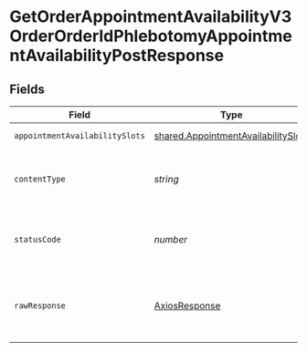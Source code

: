 # GetOrderAppointmentAvailabilityV3OrderOrderIdPhlebotomyAppointmentAvailabilityPostResponse


## Fields

| Field                                                                                      | Type                                                                                       | Required                                                                                   | Description                                                                                |
| ------------------------------------------------------------------------------------------ | ------------------------------------------------------------------------------------------ | ------------------------------------------------------------------------------------------ | ------------------------------------------------------------------------------------------ |
| `appointmentAvailabilitySlots`                                                             | [shared.AppointmentAvailabilitySlots](../../models/shared/appointmentavailabilityslots.md) | :heavy_minus_sign:                                                                         | Successful Response                                                                        |
| `contentType`                                                                              | *string*                                                                                   | :heavy_check_mark:                                                                         | HTTP response content type for this operation                                              |
| `statusCode`                                                                               | *number*                                                                                   | :heavy_check_mark:                                                                         | HTTP response status code for this operation                                               |
| `rawResponse`                                                                              | [AxiosResponse](https://axios-http.com/docs/res_schema)                                    | :heavy_minus_sign:                                                                         | Raw HTTP response; suitable for custom response parsing                                    |